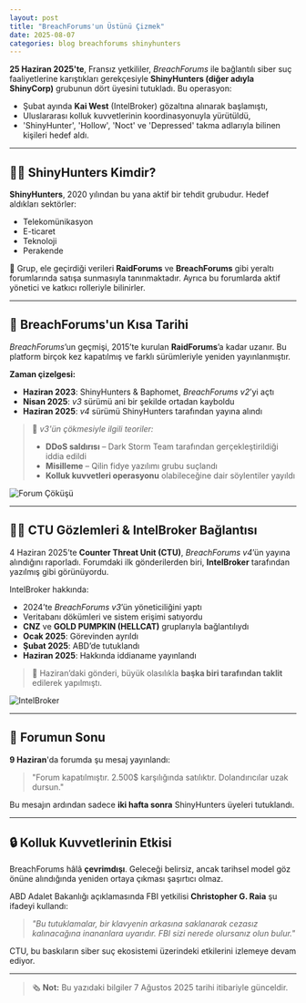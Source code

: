 ```yaml
---
layout: post
title: "BreachForums'un Üstünü Çizmek"
date: 2025-08-07
categories: blog breachforums shinyhunters
---
```


**25 Haziran 2025'te**, Fransız yetkililer, *BreachForums* ile bağlantılı siber suç faaliyetlerine karıştıkları gerekçesiyle **ShinyHunters (diğer adıyla ShinyCorp)** grubunun dört üyesini tutukladı. Bu operasyon:

- Şubat ayında **Kai West** (IntelBroker) gözaltına alınarak başlamıştı,  
- Uluslararası kolluk kuvvetlerinin koordinasyonuyla yürütüldü,  
- 'ShinyHunter', 'Hollow', 'Noct' ve 'Depressed' takma adlarıyla bilinen kişileri hedef aldı.

---

## 🕵️‍♂️ ShinyHunters Kimdir?

**ShinyHunters**, 2020 yılından bu yana aktif bir tehdit grubudur. Hedef aldıkları sektörler:

- Telekomünikasyon  
- E-ticaret  
- Teknoloji  
- Perakende  

🧠 Grup, ele geçirdiği verileri **RaidForums** ve **BreachForums** gibi yeraltı forumlarında satışa sunmasıyla tanınmaktadır. Ayrıca bu forumlarda aktif yönetici ve katkıcı rolleriyle bilinirler.

---

## 🧭 BreachForums'un Kısa Tarihi

*BreachForums*’un geçmişi, 2015’te kurulan **RaidForums**’a kadar uzanır. Bu platform birçok kez kapatılmış ve farklı sürümleriyle yeniden yayınlanmıştır.

**Zaman çizelgesi:**

- **Haziran 2023**: ShinyHunters & Baphomet, *BreachForums v2*’yi açtı  
- **Nisan 2025**: *v3* sürümü ani bir şekilde ortadan kayboldu  
- **Haziran 2025**: *v4* sürümü ShinyHunters tarafından yayına alındı  

> 🔎 *v3'ün çökmesiyle ilgili teoriler:*
>
> - **DDoS saldırısı** – Dark Storm Team tarafından gerçekleştirildiği iddia edildi  
> - **Misilleme** – Qilin fidye yazılımı grubu suçlandı  
> - **Kolluk kuvvetleri operasyonu** olabileceğine dair söylentiler yayıldı

![Forum Çöküşü](IMG)

---

## 🧑‍💻 CTU Gözlemleri & IntelBroker Bağlantısı

4 Haziran 2025’te **Counter Threat Unit (CTU)**, *BreachForums v4*’ün yayına alındığını raporladı. Forumdaki ilk gönderilerden biri, **IntelBroker** tarafından yazılmış gibi görünüyordu.

IntelBroker hakkında:

- 2024’te *BreachForums v3*’ün yöneticiliğini yaptı  
- Veritabanı dökümleri ve sistem erişimi satıyordu  
- **CNZ** ve **GOLD PUMPKIN (HELLCAT)** gruplarıyla bağlantılıydı  
- **Ocak 2025**: Görevinden ayrıldı  
- **Şubat 2025**: ABD’de tutuklandı  
- **Haziran 2025**: Hakkında iddianame yayınlandı  

> 📌 Haziran’daki gönderi, büyük olasılıkla **başka biri tarafından taklit** edilerek yapılmıştı.

![IntelBroker](IMG)

---

## 🧨 Forumun Sonu

**9 Haziran**'da forumda şu mesaj yayınlandı:

> "Forum kapatılmıştır. 2.500$ karşılığında satılıktır. Dolandırıcılar uzak dursun."

Bu mesajın ardından sadece **iki hafta sonra** ShinyHunters üyeleri tutuklandı.

---

## 🔒 Kolluk Kuvvetlerinin Etkisi

BreachForums hâlâ **çevrimdışı**. Geleceği belirsiz, ancak tarihsel model göz önüne alındığında yeniden ortaya çıkması şaşırtıcı olmaz.

ABD Adalet Bakanlığı açıklamasında FBI yetkilisi **Christopher G. Raia** şu ifadeyi kullandı:

> *"Bu tutuklamalar, bir klavyenin arkasına saklanarak cezasız kalınacağına inananlara uyarıdır. FBI sizi nerede olursanız olun bulur."*

CTU, bu baskıların siber suç ekosistemi üzerindeki etkilerini izlemeye devam ediyor.

---

> 🗞️ **Not:** Bu yazıdaki bilgiler 7 Ağustos 2025 tarihi itibariyle günceldir.
